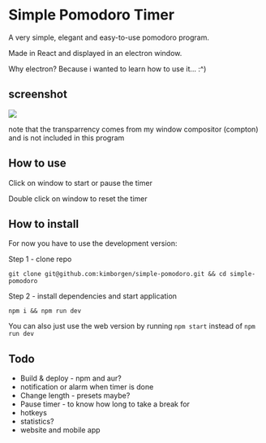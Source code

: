 # Simple Pomodoro Timer

A very simple, elegant and easy-to-use pomodoro program.

Made in React and displayed in an electron window.

Why electron? Because i wanted to learn how to use it... :^)

## screenshot
![](https://i.imgur.com/YtDrPP8.jpg)

note that the transparrency comes from my window compositor (compton) and is not included in this program

## How to use

Click on window to start or pause the timer

Double click on window to reset the timer

## How to install
For now you have to use the development version:

Step 1 - clone repo

`git clone git@github.com:kimborgen/simple-pomodoro.git && cd simple-pomodoro`

Step 2 - install dependencies and start application

`npm i && npm run dev`

You can also just use the web version by running `npm start` instead of `npm run dev`

## Todo
- Build & deploy - npm and aur?
- notification or alarm when timer is done
- Change length - presets maybe?
- Pause timer - to know how long to take a break for
- hotkeys
- statistics?
- website and mobile app
